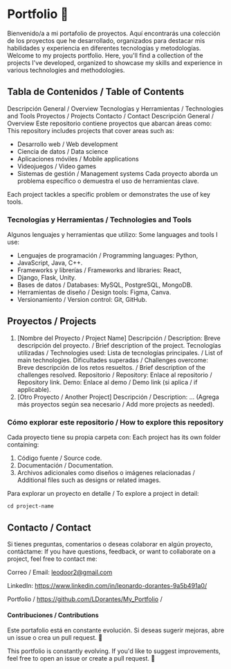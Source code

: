 # Portfolio 🚀
Bienvenido/a a mi portafolio de proyectos. Aquí encontrarás una colección de los proyectos que he desarrollado, organizados para destacar mis habilidades y experiencia en diferentes tecnologías y metodologías.
Welcome to my projects portfolio. Here, you'll find a collection of the projects I've developed, organized to showcase my skills and experience in various technologies and methodologies.

## Tabla de Contenidos / Table of Contents
Descripción General / Overview
Tecnologías y Herramientas / Technologies and Tools
Proyectos / Projects
Contacto / Contact
Descripción General / Overview
Este repositorio contiene proyectos que abarcan áreas como:
This repository includes projects that cover areas such as:

- Desarrollo web / Web development
- Ciencia de datos / Data science
- Aplicaciones móviles / Mobile applications
- Videojuegos / Video games
- Sistemas de gestión / Management systems
 Cada proyecto aborda un problema específico o demuestra el uso de herramientas clave.

Each project tackles a specific problem or demonstrates the use of key tools.

### Tecnologías y Herramientas / Technologies and Tools
Algunos lenguajes y herramientas que utilizo:
Some languages and tools I use:

- Lenguajes de programación / Programming languages: Python,
- JavaScript, Java, C++.
- Frameworks y librerías / Frameworks and libraries: React, 
- Django, Flask, Unity.
- Bases de datos / Databases: MySQL, PostgreSQL, MongoDB.
- Herramientas de diseño / Design tools: Figma, Canva.
- Versionamiento / Version control: Git, GitHub.

## Proyectos / Projects
1. [Nombre del Proyecto / Project Name]
Descripción / Description: Breve descripción del proyecto. / Brief description of the project.
Tecnologías utilizadas / Technologies used: Lista de tecnologías principales. / List of main technologies.
Dificultades superadas / Challenges overcome: Breve descripción de los retos resueltos. / Brief description of the challenges resolved.
Repositorio / Repository: Enlace al repositorio / Repository link.
Demo: Enlace al demo / Demo link (si aplica / if applicable).
2. [Otro Proyecto / Another Project]
Descripción / Description: ...
(Agrega más proyectos según sea necesario / Add more projects as needed).

### Cómo explorar este repositorio / How to explore this repository
Cada proyecto tiene su propia carpeta con:
Each project has its own folder containing:

1. Código fuente / Source code.
2. Documentación / Documentation.
3. Archivos adicionales como diseños o imágenes relacionadas / Additional files such as designs or related images.

Para explorar un proyecto en detalle / To explore a project in detail:

```
cd project-name
```

## Contacto / Contact
Si tienes preguntas, comentarios o deseas colaborar en algún proyecto, contáctame:
If you have questions, feedback, or want to collaborate on a project, feel free to contact me:

Correo / Email: leodoor2@gmail.com

LinkedIn: https://www.linkedin.com/in/leonardo-dorantes-9a5b491a0/


Portfolio / https://github.com/LDorantes/My_Portfolio / 

#### Contribuciones / Contributions
Este portafolio está en constante evolución. Si deseas sugerir mejoras, abre un issue o crea un pull request. 🙌

This portfolio is constantly evolving. If you'd like to suggest improvements, feel free to open an issue or create a pull request. 🙌
